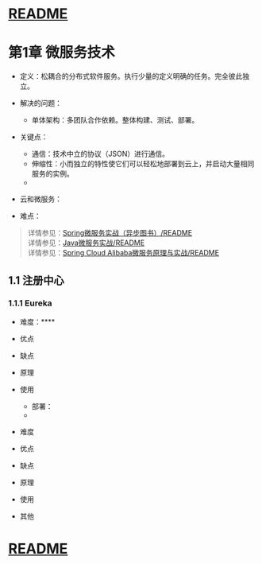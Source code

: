 
# [README](../README.md "回到 README")

# 第1章 微服务技术
* 定义：松耦合的分布式软件服务。执行少量的定义明确的任务。完全彼此独立。
* 解决的问题：
    * 单体架构：多团队合作依赖。整体构建、测试、部署。

* 关键点：
    * 通信：技术中立的协议（JSON）进行通信。
    * 伸缩性：小而独立的特性使它们可以轻松地部署到云上，并启动大量相同服务的实例。
    * 
* 云和微服务：
* 难点：

> 详情参见：[Spring微服务实战（异步图书）/README](../../Spring%20微服务实战（异步图书）/README.md "Spring%20微服务实战（异步图书）")  
> 详情参见：[Java微服务实战/README](../../Java%20微服务实战/README.md "Java微服务实战")     
> 详情参见：[Spring Cloud Alibaba微服务原理与实战/README](../../Spring%20Cloud%20Alibaba微服务原理与实战/README.md "Spring Cloud Alibaba微服务原理与实战")





## 1.1 注册中心
### 1.1.1 Eureka
* 难度：****

* 优点

* 缺点

* 原理

* 使用
    * 部署：
    * 










* 难度

* 优点

* 缺点

* 原理

* 使用

* 其他

# [README](../README.md "回到 README")